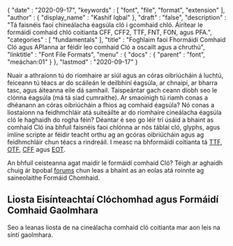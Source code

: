 {
  "date" : "2020-09-17",
  "keywords" : [ "font", "file", "format", "extension" ],
  "author" : {
    "display_name" : "Kashif Iqbal"
},
  "draft" : "false",
  "description" : "Tá faisnéis faoi chineálacha éagsúla cló i gcomhaid chló. Áirítear le formáidí comhaid chló coitianta CFF, CFF2, TTF, FNT, FON, agus PFA.",
  "categories" : [ "fundamentals" ],
  "title" : "Foghlaim faoi Fhormáidí Comhaid Cló agus APIanna ar féidir leo comhaid Cló a oscailt agus a chruthú",
  "linktitle" : "Font File Formats",
  "menu" : {
    "docs" : {
      "parent" : "font",
"meáchan:01"
}
},
  "lastmod" : "2020-09-17"
}

Nuair a athraíonn tú do ríomhaire ar siúl agus an córas oibriúcháin á luchtú, feiceann tú téacs ar do scáileán le deilbhíní éagsúla, ar chnaipí, ar bharra tasc, agus áiteanna eile dá samhail. Taispeántar gach ceann díobh seo le clónna éagsúla (má tá siad cumraithe). Ar smaoinigh tú riamh conas a dhéanann an córas oibriúcháin a fhios ag comhaid éagsúla? Nó conas a liostaíonn na feidhmchláir atá suiteáilte ar do ríomhaire cineálacha éagsúla cló le haghaidh do rogha féin? Déantar é seo go léir trí úsáid a bhaint as comhaid Cló ina bhfuil faisnéis faoi chlónna ar nós táblaí cló, glyphs, agus imlíne scripte ar féidir teacht orthu ag an gcóras oibriúcháin agus ag feidhmchláir chun téacs a rindreáil. I measc na bhformáidí coitianta tá [TTF](/font/ttf/), [OTF](/font/otf/), [CFF](/font/cff/) agus [EOT](/font/eot/).

An bhfuil ceisteanna agat maidir le formáidí comhaid Cló? Téigh ar aghaidh chuig ár bpobal [forums](https://forum.fileformat.com/c/font/28) chun leas a bhaint as an eolas atá roinnte ag saineolaithe Formáid Chomhaid.

## Liosta Eisínteachtaí Clóchomhad agus Formáidí Comhaid Gaolmhara

Seo a leanas liosta de na cineálacha comhaid cló coitianta mar aon leis na síntí gaolmhara.

